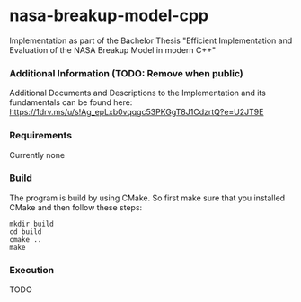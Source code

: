 # nasa-breakup-model-cpp
Implementation as part of the Bachelor Thesis "Efficient Implementation and Evaluation of the NASA Breakup Model in modern C++"

### Additional Information (TODO: Remove when public)
Additional Documents and Descriptions to the Implementation
and its fundamentals can be found here:
https://1drv.ms/u/s!Ag_epLxb0vqqgc53PKGgT8J1CdzrtQ?e=U2JT9E

### Requirements
Currently none

### Build
The program is build by using CMake. So first make sure that you installed
CMake and then follow these steps:

    mkdir build
    cd build
    cmake ..
    make

### Execution
TODO
    
